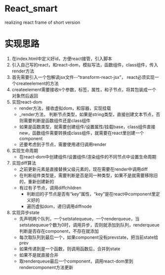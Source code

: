 # React_smart
realizing react frame of short version

# 实现思路
1. 在index.html中定义好id，方便react接管，引入脚本
2. 引入自己写的react，和react-dom，模拟写法，函数组件，class组件，传入render方法
3. 首先需要引入一个包解读jsx文件--“transform-react-jsx”， react必须实现一个createelement的方法
4. createelement需要接收n个参数，标签，属性，和子节点，将其包装成一个对象然后返回
5. 实现react-dom
    - render方法，接收虚拟dom，和容器，实现挂载
    - _render方法， 判断节点类型，如果是string类型，直接创建文本节点，否则需要判断是函数组件还是class组件
    - 如果是函数类型，就需要创建组件/设置属性/挂载base，class组件直接new，函数组件需要转换成class组件，就需要在react里创建一个component
    - 还要考虑到子节点，需要使用递归调用render
6. 实现生命周期
    - 在react-dom中创建组件/设置组件/渲染组件的不同节点中设置生命周期
7. 实现diff算法
    - 之前更新元素是直接替换父级元素的，现在需要在render中调用diff
    - 在判断组件类型是，需要判断是否是同一种类型，如果不是就需要移除旧的，重新创建新的
    - 有过有子节点，调用diffchildren
        - 判断旧的子节点是否有“key”属性，“key”是在react中component里定义好的
        - 遍历虚拟dom，递归调用diffnode
8. 实现异步state
    - 先声明两个队列，一个setstatequeue，一个renderqueue，当setstatequeue个数为0时，调用异步，否则就添加到队列，renderqueue判断是否存在component，不存在就添加
    - 每次取队列到最后一个，如果component没有prevstate，把当前state给prev
    - 如果传递到是一个函数，则调用函数后，合并到state
    - 如果不是就直接合并
    - 取renderqueue最后一个component，调用react-dom里到rendercomponent方法更新

